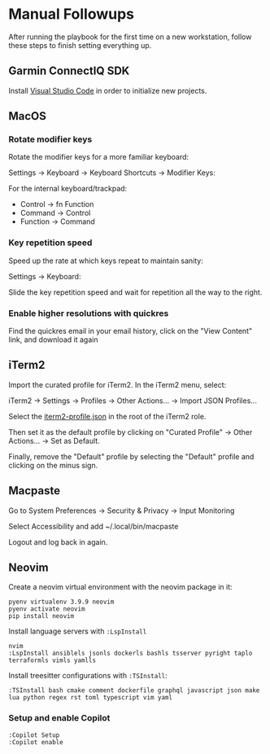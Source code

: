 # Manual Followups

After running the playbook for the first time on a new workstation, follow these steps to finish setting everything up.


## Garmin ConnectIQ SDK

Install [Visual Studio Code](https://code.visualstudio.com/) in order to
initialize new projects.


## MacOS

### Rotate modifier keys

Rotate the modifier keys for a more familiar keyboard:

Settings -> Keyboard -> Keyboard Shortcuts -> Modifier Keys:

For the internal keyboard/trackpad:

* Control -> fn Function
* Command -> Control
* Function -> Command

### Key repetition speed

Speed up the rate at which keys repeat to maintain sanity:

Settings -> Keyboard:

Slide the key repetition speed and wait for repetition all the way to the right.

### Enable higher resolutions with quickres

Find the quickres email in your email history, click on the "View Content"
link, and download it again


## iTerm2

Import the curated profile for iTerm2. In the iTerm2 menu, select:

iTerm2 -> Settings -> Profiles -> Other Actions... -> Import JSON Profiles...

Select the [iterm2-profile.json](iterm2-profile.json) in the root of the iTerm2 role.

Then set it as the default profile by clicking on "Curated Profile" -> Other Actions... -> Set as Default.

Finally, remove the "Default" profile by selecting the "Default" profile and clicking on the minus sign.


## Macpaste

Go to System Preferences -> Security & Privacy -> Input Monitoring

Select Accessibility and add ~/.local/bin/macpaste

Logout and log back in again.


## Neovim

Create a neovim virtual environment with the neovim package in it:

```
pyenv virtualenv 3.9.9 neovim
pyenv activate neovim
pip install neovim
```

Install language servers with `:LspInstall`

```
nvim
:LspInstall ansiblels jsonls dockerls bashls tsserver pyright taplo terraformls vimls yamlls
```

Install treesitter configurations with `:TSInstall`:

```
:TSInstall bash cmake comment dockerfile graphql javascript json make lua python regex rst toml typescript vim yaml
```

### Setup and enable Copilot

```
:Copilot Setup
:Copilot enable
```